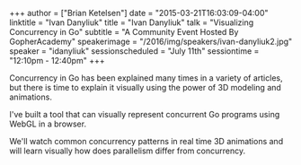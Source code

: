+++
author = ["Brian Ketelsen"]
date = "2015-03-21T16:03:09-04:00"
linktitle = "Ivan Danyliuk"
title = "Ivan Danyliuk"
talk = "Visualizing Concurrency in Go"
subtitle = "A Community Event Hosted By GopherAcademy"
speakerimage = "/2016/img/speakers/ivan-danyliuk2.jpg"
speaker = "idanyliuk"
sessionscheduled = "July 11th"
sessiontime = "12:10pm - 12:40pm"
+++

Concurrency in Go has been explained many times in a variety of articles, but there is time to explain it visually using the power of 3D modeling and animations.

I've built a tool that can visually represent concurrent Go programs using WebGL in a browser.

We'll watch common concurrency patterns in real time 3D animations and will learn visually how does parallelism differ from concurrency.
